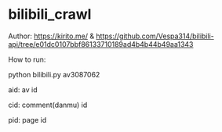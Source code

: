 # bilibili_crawl

Author: https://kirito.me/
& https://github.com/Vespa314/bilibili-api/tree/e01dc0107bbf86133710189ad4b4b44b49aa1343

How to run:

python bilibili.py av3087062


aid: av id

cid: comment(danmu) id 

pid: page id 
